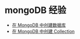 # mongoDB 经验

* [在 MongoDB 中创建数据库](https://www.mongodb.com/basics/create-database)
* [在 MongoDB 中创建 Collection](https://docs.mongodb.com/manual/reference/method/db.createCollection/)
